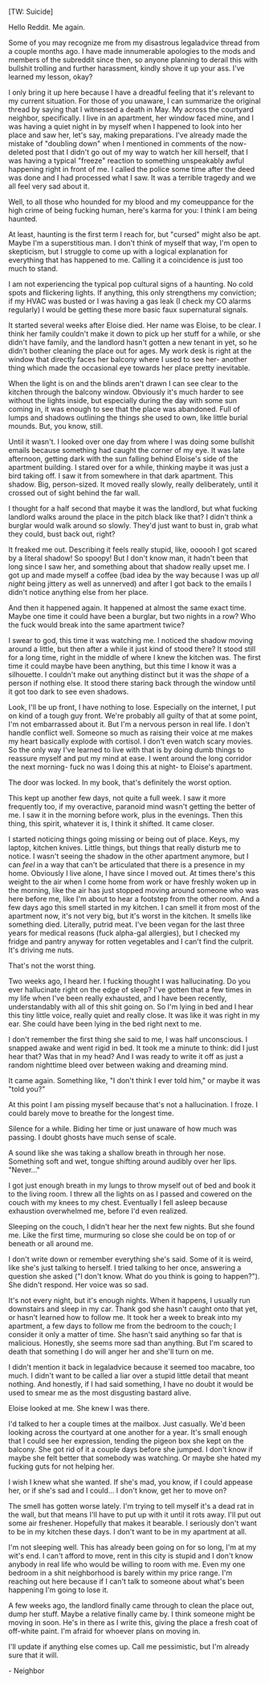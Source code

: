 \[TW: Suicide\] 

Hello Reddit. Me again.

Some of you may recognize me from my disastrous legaladvice thread from a couple months ago. I have made innumerable apologies to the mods and members of the subreddit since then, so anyone planning to derail this with bullshit trolling and further harassment, kindly shove it up your ass. I've learned my lesson, okay?

I only bring it up here because I have a dreadful feeling that it's relevant to my current situation. For those of you unaware, I can summarize the original thread by saying that I witnessed a death in May. My across the courtyard neighbor, specifically. I live in an apartment, her window faced mine, and I was having a quiet night in by myself when I happened to look into her place and saw her, let's say, making preparations. I've already made the mistake of "doubling down" when I mentioned in comments of the now-deleted post that I didn't go out of my way to watch her kill herself, that I was having a typical "freeze" reaction to something unspeakably awful happening right in front of me. I called the police some time after the deed was done and I had processed what I saw. It was a terrible tragedy and we all feel very sad about it.

Well, to all those who hounded for my blood and my comeuppance for the high crime of being fucking human, here's karma for you: I think I am being haunted.

At least, haunting is the first term I reach for, but "cursed" might also be apt. Maybe I'm a superstitious man. I don't think of myself that way, I'm open to skepticism, but I struggle to come up with a logical explanation for everything that has happened to me. Calling it a coincidence is just too much to stand.

I am not experiencing the typical pop cultural signs of a haunting. No cold spots and flickering lights. If anything, this only strengthens my conviction; if my HVAC was busted or I was having a gas leak (I check my CO alarms regularly) I would be getting these more basic faux supernatural signals. 

It started several weeks after Eloise died. Her name was Eloise, to be clear. I think her family couldn't make it down to pick up her stuff for a while, or she didn't have family, and the landlord hasn't gotten a new tenant in yet, so he didn't bother cleaning the place out for ages. My work desk is right at the window that directly faces her balcony where I used to see her- another thing which made the occasional eye towards her place pretty inevitable.

When the light is on and the blinds aren't drawn I can see clear to the kitchen through the balcony window. Obviously it's much harder to see without the lights inside, but especially during the day with some sun coming in, it was enough to see that the place was abandoned. Full of lumps and shadows outlining the things she used to own, like little burial mounds. But, you know, still.

Until it wasn't. I looked over one day from where I was doing some bullshit emails because something had caught the corner of my eye. It was late afternoon, getting dark with the sun falling behind Eloise's side of the apartment building. I stared over for a while, thinking maybe it was just a bird taking off. I saw it from somewhere in that dark apartment. This shadow. Big, person-sized. It moved really slowly, really deliberately, until it crossed out of sight behind the far wall.

I thought for a half second that maybe it was the landlord, but what fucking landlord walks around the place in the pitch black like that? I didn't think a burglar would walk around so slowly. They'd just want to bust in, grab what they could, bust back out, right?

It freaked me out. Describing it feels really stupid, like, oooooh I got scared by a literal shadow! So spoopy! But I don't know man, it hadn't been that long since I saw her, and something about that shadow really upset me. I got up and made myself a coffee (bad idea by the way because I was up *all night* being jittery as well as unnerved) and after I got back to the emails I didn't notice anything else from her place.

And then it happened again. It happened at almost the same exact time. Maybe one time it could have been a burglar, but two nights in a row? Who the fuck would break into the same apartment twice?

I swear to god, this time it was watching me. I noticed the shadow moving around a little, but then after a while it just kind of stood there? It stood still for a long time, right in the middle of where I knew the kitchen was. The first time it could maybe have been anything, but this time I know it was a silhouette. I couldn't make out anything distinct but it was the *shape* of a person if nothing else. It stood there staring back through the window until it got too dark to see even shadows.

Look, I'll be up front, I have nothing to lose. Especially on the internet, I put on kind of a tough guy front. We're probably all guilty of that at some point, I'm not embarrassed about it. But I'm a nervous person in real life. I don't handle conflict well. Someone so much as raising their voice at me makes my heart basically explode with cortisol. I don't even watch scary movies. So the only way I've learned to live with that is by doing dumb things to reassure myself and put my mind at ease. I went around the long corridor the next morning- fuck no was I doing this at night- to Eloise's apartment.

The door was locked. In my book, that's definitely the worst option.

This kept up another few days, not quite a full week. I saw it more frequently too, if my overactive, paranoid mind wasn't getting the better of me. I saw it in the morning before work, plus in the evenings. Then this thing, this spirit, whatever it is, I think it shifted. It came closer.

I started noticing things going missing or being out of place. Keys, my laptop, kitchen knives. Little things, but things that really disturb me to notice. I wasn't seeing the shadow in the other apartment anymore, but I can *feel* in a way that can't be articulated that there is a presence in my home. Obviously I live alone, I have since I moved out. At times there's this weight to the air when I come home from work or have freshly woken up in the morning, like the air has just stopped moving around someone who was here before me, like I'm about to hear a footstep from the other room. And a few days ago this smell started in my kitchen. I can smell it from most of the apartment now, it's not very big, but it's worst in the kitchen. It smells like something died. Literally, putrid meat. I've been vegan for the last three years for medical reasons (fuck alpha-gal allergies), but I checked my fridge and pantry anyway for rotten vegetables and I can't find the culprit. It's driving me nuts.

That's not the worst thing.

Two weeks ago, I heard her. I fucking thought I was hallucinating. Do you ever hallucinate right on the edge of sleep? I've gotten that a few times in my life when I've been really exhausted, and I have been recently, understandably with all of this shit going on. So I'm lying in bed and I hear this tiny little voice, really quiet and really close. It was like it was right in my ear. She could have been lying in the bed right next to me.

I don't remember the first thing she said to me, I was half unconscious. I snapped awake and went rigid in bed. It took me a minute to think: did I just hear that? Was that in my head? And I was ready to write it off as just a random nighttime bleed over between waking and dreaming mind.

It came again. Something like, "I don't think I ever told him," or maybe it was "told you?"

At this point I am pissing myself because that's not a hallucination. I froze. I could barely move to breathe for the longest time.

Silence for a while. Biding her time or just unaware of how much was passing. I doubt ghosts have much sense of scale.

A sound like she was taking a shallow breath in through her nose. Something soft and wet, tongue shifting around audibly over her lips. "Never…"

I got just enough breath in my lungs to throw myself out of bed and book it to the living room. I threw all the lights on as I passed and cowered on the couch with my knees to my chest. Eventually I fell asleep because exhaustion overwhelmed me, before I'd even realized. 

Sleeping on the couch, I didn't hear her the next few nights. But she found me. Like the first time, murmuring so close she could be on top of or beneath or all around me.

I don't write down or remember everything she's said. Some of it is weird, like she's just talking to herself. I tried talking to her once, answering a question she asked ("I don't know. What do you think is going to happen?"). She didn't respond. Her voice was so sad.

It's not every night, but it's enough nights. When it happens, I usually run downstairs and sleep in my car. Thank god she hasn't caught onto that yet, or hasn't learned how to follow me. It took her a week to break into my apartment, a few days to follow me from the bedroom to the couch; I consider it only a matter of time. She hasn't said anything so far that is malicious. Honestly, she seems more sad than anything. But I'm scared to death that something I do will anger her and she'll turn on me.

I didn't mention it back in legaladvice because it seemed too macabre, too much. I didn't want to be called a liar over a stupid little detail that meant nothing. And honestly, if I had said something, I have no doubt it would be used to smear me as the most disgusting bastard alive. 

Eloise looked at me. She knew I was there.

I'd talked to her a couple times at the mailbox. Just casually. We'd been looking across the courtyard at one another for a year. It's small enough that I could see her expression, tending the pigeon box she kept on the balcony. She got rid of it a couple days before she jumped. I don't know if maybe she felt better that somebody was watching. Or maybe she hated my fucking guts for not helping her.

I wish I knew what she wanted. If she's mad, you know, if I could appease her, or if she's sad and I could… I don't know, get her to move on?

The smell has gotten worse lately. I'm trying to tell myself it's a dead rat in the wall, but that means I'll have to put up with it until it rots away. I'll put out some air freshener. Hopefully that makes it bearable. I seriously don't want to be in my kitchen these days. I don't want to be in my apartment at all.

I'm not sleeping well. This has already been going on for so long, I'm at my wit's end. I can't afford to move, rent in this city is stupid and I don't know anybody in real life who would be willing to room with me. Even my one bedroom in a shit neighborhood is barely within my price range. I'm reaching out here because if I can't talk to someone about what's been happening I'm going to lose it.

A few weeks ago, the landlord finally came through to clean the place out, dump her stuff. Maybe a relative finally came by. I think someone might be moving in soon. He's in there as I write this, giving the place a fresh coat of off-white paint. I'm afraid for whoever plans on moving in.

I'll update if anything else comes up. Call me pessimistic, but I'm already sure that it will.

\- Neighbor